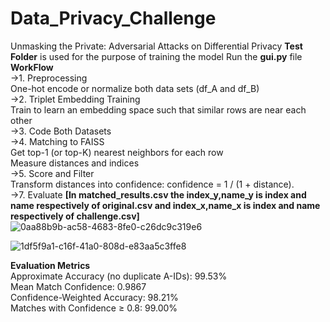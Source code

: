 # Data_Privacy_Challenge
Unmasking the Private: Adversarial Attacks on Differential Privacy
**Test Folder** is used for the purpose of training the model
Run the **gui.py** file
**WorkFlow**<br>
->1. Preprocessing<br>
One-hot encode or normalize both data sets (df_A and df_B)<br>
->2. Triplet Embedding Training<br>
Train to learn an embedding space such that similar rows are near each other<br>
->3. Code Both Datasets<br>
->4. Matching to FAISS<br>
Get top-1 (or top-K) nearest neighbors for each row<br>
Measure distances and indices<br>
->5. Score and Filter<br>
Transform distances into confidence: confidence = 1 / (1 + distance).<br>
->7. Evaluate **[In matched_results.csv the index_y,name_y is index and name respectively of original.csv and index_x,name_x is index and name respectively of challenge.csv]**
<br>
![0aa88b9b-ac58-4683-8fe0-c26dc9c319e6](https://github.com/user-attachments/assets/0fd4099e-4877-4170-bcd0-f8df5328fe37)

![1df5f9a1-c16f-41a0-808d-e83aa5c3ffe8](https://github.com/user-attachments/assets/908a3eb4-dcf9-47b6-9b01-4fcdef46571d)

**Evaluation Metrics**<br>
Approximate Accuracy (no duplicate A-IDs): 99.53%<br>
Mean Match Confidence: 0.9867<br>
Confidence-Weighted Accuracy: 98.21%<br>
Matches with Confidence ≥ 0.8: 99.00%<br>

